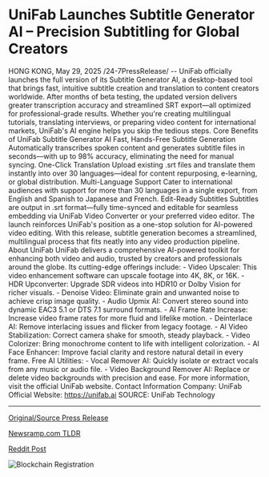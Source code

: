 # UniFab Launches Subtitle Generator AI – Precision Subtitling for Global Creators

HONG KONG, May 29, 2025 /24-7PressRelease/ -- UniFab officially launches the full version of its Subtitle Generator AI, a desktop-based tool that brings fast, intuitive subtitle creation and translation to content creators worldwide. After months of beta testing, the updated version delivers greater transcription accuracy and streamlined SRT export—all optimized for professional-grade results.  Whether you're creating multilingual tutorials, translating interviews, or preparing video content for international markets, UniFab's AI engine helps you skip the tedious steps.  Core Benefits of UniFab Subtitle Generator AI  Fast, Hands-Free Subtitle Generation Automatically transcribes spoken content and generates subtitle files in seconds—with up to 98% accuracy, eliminating the need for manual syncing.  One-Click Translation Upload existing .srt files and translate them instantly into over 30 languages—ideal for content repurposing, e-learning, or global distribution.  Multi-Language Support Cater to international audiences with support for more than 30 languages in a single export, from English and Spanish to Japanese and French.  Edit-Ready Subtitles Subtitles are output in .srt format—fully time-synced and editable for seamless embedding via UniFab Video Converter or your preferred video editor.  The launch reinforces UniFab's position as a one-stop solution for AI-powered video editing. With this release, subtitle generation becomes a streamlined, multilingual process that fits neatly into any video production pipeline.  About UniFab  UniFab delivers a comprehensive AI-powered toolkit for enhancing both video and audio, trusted by creators and professionals around the globe. Its cutting-edge offerings include:  - Video Upscaler: This video enhancement software can upscale footage into 4K, 8K, or 16K. - HDR Upconverter: Upgrade SDR videos into HDR10 or Dolby Vision for richer visuals. - Denoise Video: Eliminate grain and unwanted noise to achieve crisp image quality. - Audio Upmix AI: Convert stereo sound into dynamic EAC3 5.1 or DTS 7.1 surround formats. - AI Frame Rate Increase: Increase video frame rates for more fluid and lifelike motion. - Deinterlace AI: Remove interlacing issues and flicker from legacy footage. - AI Video Stabilization: Correct camera shake for smooth, steady playback. - Video Colorizer: Bring monochrome content to life with intelligent colorization. - AI Face Enhancer: Improve facial clarity and restore natural detail in every frame. Free AI Utilities: - Vocal Remover AI: Quickly isolate or extract vocals from any music or audio file. - Video Background Remover AI: Replace or delete video backgrounds with precision and ease.  For more information, visit the official UniFab website.  Contact Information  Company: UniFab Official Website: https://unifab.ai SOURCE: UniFab Technology 

---

[Original/Source Press Release](https://www.24-7pressrelease.com/press-release/523235/unifab-launches-subtitle-generator-ai-precision-subtitling-for-global-creators)
                    

[Newsramp.com TLDR](https://newsramp.com/curated-news/unifab-unveils-subtitle-generator-ai-for-fast-multilingual-subtitle-creation/3fb3f687ef7fb1af776d8abe1b95901d) 

 



[Reddit Post](https://www.reddit.com/r/newsramp/comments/1ky4m1k/unifab_unveils_subtitle_generator_ai_for_fast/) 



![Blockchain Registration](https://cdn.newsramp.app/24-7PressRelease/qrcode/255/29/boldR3s2.webp)